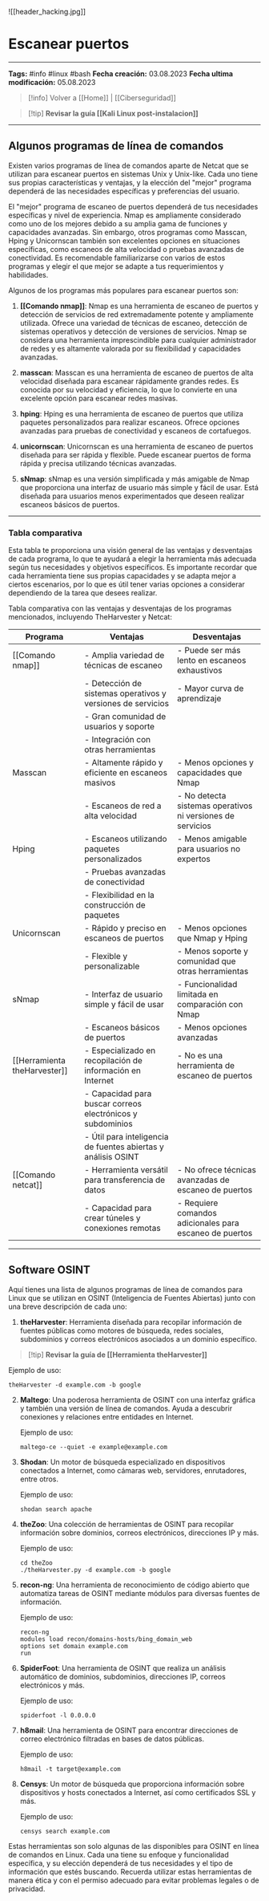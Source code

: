 ![[header_hacking.jpg]]
# Escanear puertos

---
**Tags:** #info #linux #bash 
**Fecha creación:** 03.08.2023
**Fecha ultima modificación:** 05.08.2023

> [!info] Volver a [[Home]] | [[Ciberseguridad]]

>[!tip] **Revisar la guía [[Kali Linux post-instalacion]]**

---

## Algunos programas de línea de comandos

Existen varios programas de línea de comandos aparte de Netcat que se utilizan para escanear puertos en sistemas Unix y Unix-like. Cada uno tiene sus propias características y ventajas, y la elección del "mejor" programa dependerá de las necesidades específicas y preferencias del usuario. 

El "mejor" programa de escaneo de puertos dependerá de tus necesidades específicas y nivel de experiencia. Nmap es ampliamente considerado como uno de los mejores debido a su amplia gama de funciones y capacidades avanzadas. Sin embargo, otros programas como Masscan, Hping y Unicornscan también son excelentes opciones en situaciones específicas, como escaneos de alta velocidad o pruebas avanzadas de conectividad. Es recomendable familiarizarse con varios de estos programas y elegir el que mejor se adapte a tus requerimientos y habilidades.

Algunos de los programas más populares para escanear puertos son:

1. **[[Comando nmap]]**: Nmap es una herramienta de escaneo de puertos y detección de servicios de red extremadamente potente y ampliamente utilizada. Ofrece una variedad de técnicas de escaneo, detección de sistemas operativos y detección de versiones de servicios. Nmap se considera una herramienta imprescindible para cualquier administrador de redes y es altamente valorada por su flexibilidad y capacidades avanzadas.
    
2. **masscan**: Masscan es una herramienta de escaneo de puertos de alta velocidad diseñada para escanear rápidamente grandes redes. Es conocida por su velocidad y eficiencia, lo que lo convierte en una excelente opción para escanear redes masivas.
    
3. **hping**: Hping es una herramienta de escaneo de puertos que utiliza paquetes personalizados para realizar escaneos. Ofrece opciones avanzadas para pruebas de conectividad y escaneos de cortafuegos.
    
4. **unicornscan**: Unicornscan es una herramienta de escaneo de puertos diseñada para ser rápida y flexible. Puede escanear puertos de forma rápida y precisa utilizando técnicas avanzadas.
    
5. **sNmap**: sNmap es una versión simplificada y más amigable de Nmap que proporciona una interfaz de usuario más simple y fácil de usar. Está diseñada para usuarios menos experimentados que deseen realizar escaneos básicos de puertos.
    

---

### Tabla comparativa 

Esta tabla te proporciona una visión general de las ventajas y desventajas de cada programa, lo que te ayudará a elegir la herramienta más adecuada según tus necesidades y objetivos específicos. Es importante recordar que cada herramienta tiene sus propias capacidades y se adapta mejor a ciertos escenarios, por lo que es útil tener varias opciones a considerar dependiendo de la tarea que desees realizar.

Tabla comparativa con las ventajas y desventajas de los programas mencionados, incluyendo TheHarvester y Netcat:

| Programa     | Ventajas                                                      | Desventajas                                                |
|--------------|---------------------------------------------------------------|------------------------------------------------------------|
| [[Comando nmap]]         | - Amplia variedad de técnicas de escaneo                     | - Puede ser más lento en escaneos exhaustivos             |
|              | - Detección de sistemas operativos y versiones de servicios   | - Mayor curva de aprendizaje                               |
|              | - Gran comunidad de usuarios y soporte                       |                                                            |
|              | - Integración con otras herramientas                         |                                                            |
| Masscan      | - Altamente rápido y eficiente en escaneos masivos           | - Menos opciones y capacidades que Nmap                   |
|              | - Escaneos de red a alta velocidad                           | - No detecta sistemas operativos ni versiones de servicios |
| Hping        | - Escaneos utilizando paquetes personalizados                | - Menos amigable para usuarios no expertos                 |
|              | - Pruebas avanzadas de conectividad                          |                                                            |
|              | - Flexibilidad en la construcción de paquetes                |                                                            |
| Unicornscan  | - Rápido y preciso en escaneos de puertos                    | - Menos opciones que Nmap y Hping                         |
|              | - Flexible y personalizable                                 | - Menos soporte y comunidad que otras herramientas        |
| sNmap        | - Interfaz de usuario simple y fácil de usar                 | - Funcionalidad limitada en comparación con Nmap          |
|              | - Escaneos básicos de puertos                                | - Menos opciones avanzadas                                 |
| [[Herramienta theHarvester]] | - Especializado en recopilación de información en Internet   | - No es una herramienta de escaneo de puertos              |
|              | - Capacidad para buscar correos electrónicos y subdominios   |                                                            |
|              | - Útil para inteligencia de fuentes abiertas y análisis OSINT|                                                            |
| [[Comando netcat]]       | - Herramienta versátil para transferencia de datos           | - No ofrece técnicas avanzadas de escaneo de puertos       |
|              | - Capacidad para crear túneles y conexiones remotas          | - Requiere comandos adicionales para escaneo de puertos    |

---
## Software OSINT

Aquí tienes una lista de algunos programas de línea de comandos para Linux que se utilizan en OSINT (Inteligencia de Fuentes Abiertas) junto con una breve descripción de cada uno:

1. **theHarvester**: Herramienta diseñada para recopilar información de fuentes públicas como motores de búsqueda, redes sociales, subdominios y correos electrónicos asociados a un dominio específico.

>[!tip] **Revisar la guía de [[Herramienta theHarvester]]**

   Ejemplo de uso:
   ```
   theHarvester -d example.com -b google
   ```

2. **Maltego**: Una poderosa herramienta de OSINT con una interfaz gráfica y también una versión de línea de comandos. Ayuda a descubrir conexiones y relaciones entre entidades en Internet.

   Ejemplo de uso:
   ```
   maltego-ce --quiet -e example@example.com
   ```

3. **Shodan**: Un motor de búsqueda especializado en dispositivos conectados a Internet, como cámaras web, servidores, enrutadores, entre otros.

   Ejemplo de uso:
   ```
   shodan search apache
   ```

4. **theZoo**: Una colección de herramientas de OSINT para recopilar información sobre dominios, correos electrónicos, direcciones IP y más.

   Ejemplo de uso:
   ```
   cd theZoo
   ./theHarvester.py -d example.com -b google
   ```

5. **recon-ng**: Una herramienta de reconocimiento de código abierto que automatiza tareas de OSINT mediante módulos para diversas fuentes de información.

   Ejemplo de uso:
   ```
   recon-ng
   modules load recon/domains-hosts/bing_domain_web
   options set domain example.com
   run
   ```

6. **SpiderFoot**: Una herramienta de OSINT que realiza un análisis automático de dominios, subdominios, direcciones IP, correos electrónicos y más.

   Ejemplo de uso:
   ```
   spiderfoot -l 0.0.0.0
   ```

7. **h8mail**: Una herramienta de OSINT para encontrar direcciones de correo electrónico filtradas en bases de datos públicas.

   Ejemplo de uso:
   ```
   h8mail -t target@example.com
   ```

8. **Censys**: Un motor de búsqueda que proporciona información sobre dispositivos y hosts conectados a Internet, así como certificados SSL y más.

   Ejemplo de uso:
   ```
   censys search example.com
   ```

Estas herramientas son solo algunas de las disponibles para OSINT en línea de comandos en Linux. Cada una tiene su enfoque y funcionalidad específica, y su elección dependerá de tus necesidades y el tipo de información que estés buscando. Recuerda utilizar estas herramientas de manera ética y con el permiso adecuado para evitar problemas legales o de privacidad.




